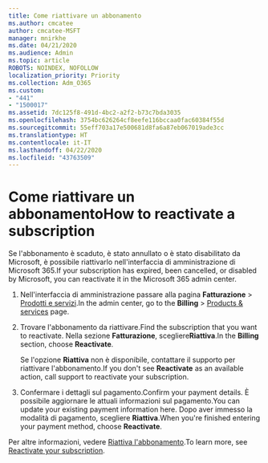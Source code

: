 ```yaml
---
title: Come riattivare un abbonamento
ms.author: cmcatee
author: cmcatee-MSFT
manager: mnirkhe
ms.date: 04/21/2020
ms.audience: Admin
ms.topic: article
ROBOTS: NOINDEX, NOFOLLOW
localization_priority: Priority
ms.collection: Adm_O365
ms.custom:
- "441"
- "1500017"
ms.assetid: 7dc125f8-491d-4bc2-a2f2-b73c7bda3035
ms.openlocfilehash: 3754bc626264cf8eefe116bccaa0fac60384f55d
ms.sourcegitcommit: 55eff703a17e500681d8fa6a87eb067019ade3cc
ms.translationtype: HT
ms.contentlocale: it-IT
ms.lasthandoff: 04/22/2020
ms.locfileid: "43763509"
---
```

# <a name="how-to-reactivate-a-subscription"></a><span data-ttu-id="db646-102">Come riattivare un abbonamento</span><span class="sxs-lookup"><span data-stu-id="db646-102">How to reactivate a subscription</span></span>

<span data-ttu-id="db646-103">Se l'abbonamento è scaduto, è stato annullato o è stato disabilitato da Microsoft, è possibile riattivarlo nell'interfaccia di amministrazione di Microsoft 365.</span><span class="sxs-lookup"><span data-stu-id="db646-103">If your subscription has expired, been cancelled, or disabled by Microsoft, you can reactivate it in the Microsoft 365 admin center.</span></span>
  
1. <span data-ttu-id="db646-104">Nell'interfaccia di amministrazione passare alla pagina **Fatturazione** \> [Prodotti e servizi](https://go.microsoft.com/fwlink/p/?linkid=842054).</span><span class="sxs-lookup"><span data-stu-id="db646-104">In the admin center, go to the **Billing** \> [Products & services](https://go.microsoft.com/fwlink/p/?linkid=842054) page.</span></span>

2. <span data-ttu-id="db646-105">Trovare l'abbonamento da riattivare.</span><span class="sxs-lookup"><span data-stu-id="db646-105">Find the subscription that you want to reactivate.</span></span> <span data-ttu-id="db646-106">Nella sezione **Fatturazione**, scegliere**Riattiva**.</span><span class="sxs-lookup"><span data-stu-id="db646-106">In the **Billing** section, choose **Reactivate**.</span></span>

    <span data-ttu-id="db646-107">Se l'opzione **Riattiva** non è disponibile, contattare il supporto per riattivare l'abbonamento.</span><span class="sxs-lookup"><span data-stu-id="db646-107">If you don't see **Reactivate** as an available action, call support to reactivate your subscription.</span></span>

3. <span data-ttu-id="db646-108">Confermare i dettagli sul pagamento.</span><span class="sxs-lookup"><span data-stu-id="db646-108">Confirm your payment details.</span></span> <span data-ttu-id="db646-109">È possibile aggiornare le attuali informazioni sul pagamento.</span><span class="sxs-lookup"><span data-stu-id="db646-109">You can update your existing payment information here.</span></span> <span data-ttu-id="db646-110">Dopo aver immesso la modalità di pagamento, scegliere **Riattiva**.</span><span class="sxs-lookup"><span data-stu-id="db646-110">When you're finished entering your payment method, choose **Reactivate**.</span></span>

<span data-ttu-id="db646-111">Per altre informazioni, vedere [Riattiva l'abbonamento](https://docs.microsoft.com/office365/admin/subscriptions-and-billing/reactivate-your-subscription).</span><span class="sxs-lookup"><span data-stu-id="db646-111">To learn more, see [Reactivate your subscription](https://docs.microsoft.com/office365/admin/subscriptions-and-billing/reactivate-your-subscription).</span></span>